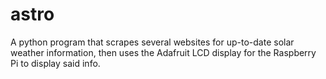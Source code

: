 astro
=====
A python program that scrapes several websites for up-to-date solar weather information, then uses the Adafruit LCD display for the Raspberry Pi to display said info. 
